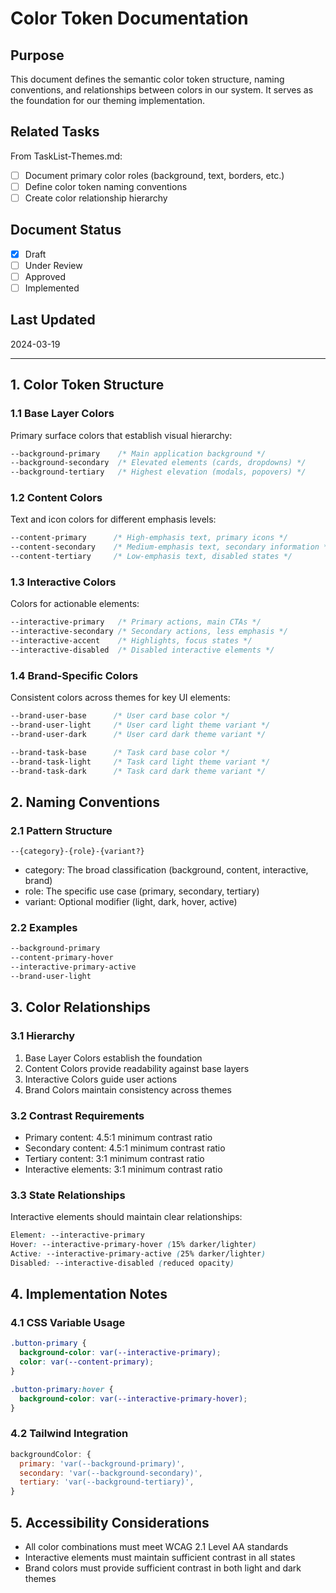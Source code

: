# Color Token Documentation

## Purpose

This document defines the semantic color token structure, naming conventions, and relationships between colors in our system. It serves as the foundation for our theming implementation.

## Related Tasks

From TaskList-Themes.md:

- [ ] Document primary color roles (background, text, borders, etc.)
- [ ] Define color token naming conventions
- [ ] Create color relationship hierarchy

## Document Status

- [x] Draft
- [ ] Under Review
- [ ] Approved
- [ ] Implemented

## Last Updated

2024-03-19

---

## 1. Color Token Structure

### 1.1 Base Layer Colors

Primary surface colors that establish visual hierarchy:

```css
--background-primary    /* Main application background */
--background-secondary  /* Elevated elements (cards, dropdowns) */
--background-tertiary   /* Highest elevation (modals, popovers) */
```

### 1.2 Content Colors

Text and icon colors for different emphasis levels:

```css
--content-primary      /* High-emphasis text, primary icons */
--content-secondary    /* Medium-emphasis text, secondary information */
--content-tertiary     /* Low-emphasis text, disabled states */
```

### 1.3 Interactive Colors

Colors for actionable elements:

```css
--interactive-primary   /* Primary actions, main CTAs */
--interactive-secondary /* Secondary actions, less emphasis */
--interactive-accent    /* Highlights, focus states */
--interactive-disabled  /* Disabled interactive elements */
```

### 1.4 Brand-Specific Colors

Consistent colors across themes for key UI elements:

```css
--brand-user-base      /* User card base color */
--brand-user-light     /* User card light theme variant */
--brand-user-dark      /* User card dark theme variant */

--brand-task-base      /* Task card base color */
--brand-task-light     /* Task card light theme variant */
--brand-task-dark      /* Task card dark theme variant */
```

## 2. Naming Conventions

### 2.1 Pattern Structure

```
--{category}-{role}-{variant?}
```

- category: The broad classification (background, content, interactive, brand)
- role: The specific use case (primary, secondary, tertiary)
- variant: Optional modifier (light, dark, hover, active)

### 2.2 Examples

```css
--background-primary
--content-primary-hover
--interactive-primary-active
--brand-user-light
```

## 3. Color Relationships

### 3.1 Hierarchy

1. Base Layer Colors establish the foundation
2. Content Colors provide readability against base layers
3. Interactive Colors guide user actions
4. Brand Colors maintain consistency across themes

### 3.2 Contrast Requirements

- Primary content: 4.5:1 minimum contrast ratio
- Secondary content: 4.5:1 minimum contrast ratio
- Tertiary content: 3:1 minimum contrast ratio
- Interactive elements: 3:1 minimum contrast ratio

### 3.3 State Relationships

Interactive elements should maintain clear relationships:

```css
Element: --interactive-primary
Hover: --interactive-primary-hover (15% darker/lighter)
Active: --interactive-primary-active (25% darker/lighter)
Disabled: --interactive-disabled (reduced opacity)
```

## 4. Implementation Notes

### 4.1 CSS Variable Usage

```css
.button-primary {
  background-color: var(--interactive-primary);
  color: var(--content-primary);
}

.button-primary:hover {
  background-color: var(--interactive-primary-hover);
}
```

### 4.2 Tailwind Integration

```js
backgroundColor: {
  primary: 'var(--background-primary)',
  secondary: 'var(--background-secondary)',
  tertiary: 'var(--background-tertiary)',
}
```

## 5. Accessibility Considerations

- All color combinations must meet WCAG 2.1 Level AA standards
- Interactive elements must maintain sufficient contrast in all states
- Brand colors must provide sufficient contrast in both light and dark themes
